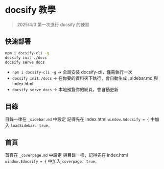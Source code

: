 # docsify 教學

> 2025/4/3 第一次進行 docsify 的練習

## 快速部署

```bash
npm i docsify-cli -g
docsify init ./docs
docsify serve docs
```
- `npm i docsify-cli -g` -> 全局安裝 docsify-cli，僅需執行一次
- `docsify init./docs` -> 在你要的資料夾下執行，會自動生成 _sidebar.md 與 index.html
- `docsify serve docs` -> 本地預覽你的網頁，會自動更新

## 目錄
目錄一律在 `_sidebar.md` 中設定
記得先在 index.html `window.$docsify = {` 中加入 `loadSidebar: true,`

## 首頁
首頁在 `_coverpage.md` 中設定
與目錄一樣，記得先在 index.html `window.$docsify = {` 中加入 `coverpage: true,`
